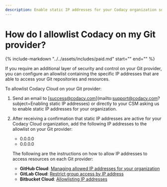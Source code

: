 ```yaml
---
description: Enable static IP addresses for your Codacy organization so that you can allowlist Codacy Cloud on your Git provider.
---
```


# How do I allowlist Codacy on my Git provider?

{%
    include-markdown "../../assets/includes/paid.md"
    start="<!--start-paid-feature-->"
    end="<!--end-paid-feature-->"
%}

If you require an additional layer of security and control on your Git provider, you can configure an allowlist containing the specific IP addresses that are able to access your Git repositories and resources.

To allowlist Codacy Cloud on your Git provider:

1.  Send an email to <span class="skip-vale">[success@codacy.com](mailto:support@codacy.com?subject=Enabling static IP addresses)</span> or directly to your CSM asking us to enable static IP addresses for your organization.

1.  After receiving a confirmation that static IP addresses are active for your Codacy Cloud organization, add the following IP addresses to the allowlist on your Git provider:

    -   0.0.0.0
    -   0.0.0.0

    The following are the instructions on how to allow IP addresses to access resources on each Git provider:

    -   **GitHub Cloud**: [Managing allowed IP addresses for your organization](https://docs.github.com/en/organizations/keeping-your-organization-secure/managing-allowed-ip-addresses-for-your-organization)
    -   **GitLab Cloud**: [Restrict group access by IP address](https://docs.gitlab.com/ee/user/group/#restrict-group-access-by-ip-address)
    -   **Bitbucket Cloud**: [Allowlisting IP addresses](https://support.atlassian.com/bitbucket-cloud/docs/control-access-to-your-private-content/#Allowlisting-IP-addresses)
